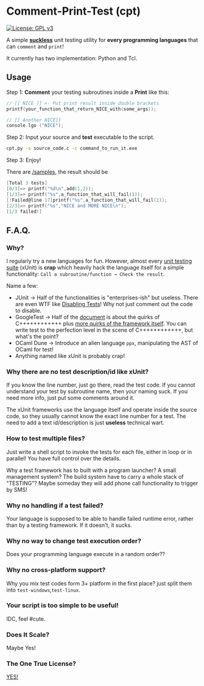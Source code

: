 # Comment-Print-Test (cpt)

[![License: GPL v3](https://img.shields.io/badge/License-GPLv3-blue.svg)](https://www.gnu.org/licenses/gpl-3.0)

A simple __[suckless](https://suckless.org/philosophy/)__ unit testing utility for __every programming languages__ that can `comment` and `print`!

It currently has two implementation: Python and Tcl.

## Usage
Step 1: __Comment__ your testing subroutines inside a __Print__ like this:

```C
// [[ NICE ]] <- Put print result inside double brackets
printf(your_function_that_return_NICE_with(some_args));

// [[ Another NICE]]
console.lgo ("NICE");
```
Step 2: Input your source and __test__ executable to the script.

```bash
cpt.py -s source_code.c -c command_to_run_it.exe
```
Step 3: Enjoy!

There are [/samples](./samples), the result should be
```c
[Total 3 tests]
[0/3]=> printf("%d\n",add(1,2));
[1/3]=> printf("%s",a_function_that_will_fail(1));
[!Failed@line 17]printf("%s",a_function_that_will_fail(1));
[2/3]=> printf("%s","NICE and MORE NICE\n");
[1/3 failed!]
```

## F.A.Q.

### Why?

I regularly try a new languages for fun. However, almost every [unit testing suite](https://en.wikipedia.org/wiki/List_of_unit_testing_frameworks) (xUnit) is __crap__ which heavily hack the language itself for a simple functionality: `Call a subroutine/function → Check the result`.

Name a few:

* JUnit -> Half of the functionalities is "enterprises-ish" but useless. There are even WTF like [Disabling Tests](https://junit.org/junit5/docs/current/user-guide/#writing-tests-disabling)! Why not just comment out the code to disable.
* GoogleTest -> Half of the [document](https://google.github.io/googletest/) is about the quirks of C++++++++++++ plus [more quirks of the framework itself](https://chromium.googlesource.com/external/github.com/google/googletest/+/refs/tags/release-1.8.1/googletest/docs/faq.md). You can write test to the perfection level in the scene of C++++++++++++, but what's the point?
* OCaml Dune -> Introduce an alien language `ppx`, manipulating the AST of OCaml for test!
* Anything named like xUnit is probably crap!

### Why there are no test description/id like xUnit?

If you know the line number, just go there, read the test code. If you cannot understand your test by subroutine name, then your naming suck. If you need more info, just put some comments around it.

The xUnit frameworks use the language itself and operate inside the source code, so they usually cannot know the exact line number for a test. The need to add a text id/description is just __useless__ technical wart.

### How to test multiple files?

Just write a shell script to invoke the tests for each file, either in loop or in parallel! You have full control over the details.

Why a test framework has to built with a program launcher? A small management system? The build system have to carry a whole stack of "TESTING"? Maybe someday they will add phone call functionality to trigger by SMS!

### Why no handling if a test failed?

Your language is supposed to be able to handle failed runtime error, rather than by a testing framework. If it doesn't, it sucks.

### Why no way to change test execution order?

Does your programming language execute in a random order??

### Why no cross-platform support?

Why you mix test codes form 3+ platform in the first place?  just split them into `test-windows`,`test-linux`.

### Your script is too simple to be useful!

IDC, feel #cute.

### Does It Scale?

Maybe Yes!

### The One True License?

[YES!](./LICENSE)